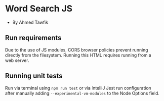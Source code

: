 # Word Search JS
- By Ahmed Tawfik

## Run requirements
Due to the use of JS modules, CORS browser policies prevent running directly from the filesystem. Running this HTML requires running from a web server.

## Running unit tests
Run via terminal using `npm run test` or via IntelliJ Jest run configuration after manually adding `--experimental-vm-modules` to the Node Options field.